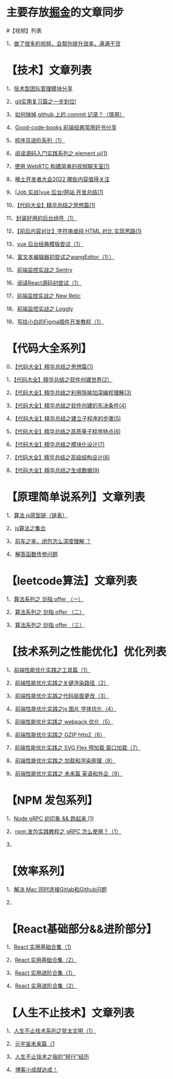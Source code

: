 # 主要存放[掘金](https://juejin.cn/user/1741228277763278)的文章同步

#【视频】列表 
  
  1、[做了很多的视频，会帮你提升效率，满满干货 ](https://juejin.cn/post/6990288531771883551)

# 【技术】文章列表 

  1、[技术型团队管理模块分享](https://juejin.cn/post/7127913238917808136)
  
  2、[git实用复习篇之一步到位!](https://juejin.cn/post/7001378119739244574)
  
  3、[如何抹掉 github 上的 commit 记录？（慎用）](https://juejin.cn/post/7127524101278662693)
  
  4、[Good-code-books 前端经典常用好书分享](https://juejin.cn/post/7127523148689309733)
  
  5、[程序员进阶系列（1）](https://juejin.cn/post/7129697147045281805)
  
  6、[阅读源码入门实践系列之 element ui(1)](https://juejin.cn/post/7130564859908849694)
  
  7、[使用 WebRTC 构建简单的视频聊天室(1)](https://juejin.cn/post/7133472056070373413)
   
  8、[稀土开发者大会2022 哪些内容值得关注](https://juejin.cn/post/7135055404316229668)
  
  9、[[Job 实战]vue 后台/网站 开发总结(1) ](https://juejin.cn/post/7138337689044156453)
  
  10、[【代码大全】精华总结之思想篇(1) ](https://juejin.cn/post/7138340439635656735)
  
  11、[封装好用的后台组件（1）](https://juejin.cn/post/7140154133591359496)
  
  12、[【前后内容对比】字符串或纯 HTML 对比 实现思路(1)](https://juejin.cn/post/7140546923714314253)
  
  13、[vue 后台经典模版尝试（1）](https://juejin.cn/post/7140826767459090446)
  
  14、[富文本编辑器初尝试之wangEditor（1））](https://juejin.cn/post/7141935043915546637)
  
  15、[前端监控实战之 Sentry](https://juejin.cn/post/7142845386065969166)
  
  16、[阅读React源码初尝试（1）](https://juejin.cn/post/7142397447095091213)
  
  17、[前端监控实战之 New Relic](https://juejin.cn/post/7143173089495351310)
  
  18、[前端监控实战之 Loggly](https://juejin.cn/post/7143199141177819172)
  
  19、[写给小白的Figma插件开发教程（1）](https://juejin.cn/post/7152075320584044558)
  


# 【代码大全系列】
  0、[【代码大全】精华总结之思想篇(1)](https://juejin.cn/post/7138340439635656735)
  
  1、[【代码大全】精华总结之软件创建世界(2）](https://juejin.cn/post/7145296528838656013)
  
  2、[【代码大全】精华总结之利用隐喻加深编程理解(3)](https://juejin.cn/post/7145662769809850398)
  
  3、[【代码大全】精华总结之软件创建的先决条件(4)](https://juejin.cn/post/7146123764936212517)
  
  4、[【代码大全】精华总结之建立子程序的步骤(5) ](https://juejin.cn/post/7146397775003910175)
  
  5、[【代码大全】精华总结之高质量子程序特点(6) ](https://juejin.cn/post/7148248449447067684)
  
  6、[【代码大全】精华总结之模块化设计(7) ](https://juejin.cn/post/7153840389315788830)
   
  7、[【代码大全】精华总结之高级结构设计(8) ](https://juejin.cn/post/7154239732971470878)
    
  8、[【代码大全】精华总结之生成数据(9) ](https://juejin.cn/post/7155302794772086814)
  
  
# 【原理简单说系列】文章列表 
  
  1、[算法 js原型链（链表）](https://juejin.cn/post/6914257079477731336)
  
  2、[js算法之集合 ](https://juejin.cn/post/6914639899098529805)
  
  3、[前车之鉴，闭包怎么深度理解 ？](https://juejin.cn/post/6999079023250767880)
  
  4、[解答函数传参问题](https://juejin.cn/post/6945255941843451941)
  
# 【leetcode算法】文章列表 

  1、[算法系列之 剑指 offer （一）](https://juejin.cn/post/7024776970130948109)
  
  2、[算法系列之 剑指 offer （二）](https://juejin.cn/post/7026519566134018079)
  
  3、[算法系列之 剑指 offer （三）](https://juejin.cn/post/7026519872142049294)


# 【技术系列之性能优化】优化列表 

  1、[前端性能优化实践之工具篇（1）](https://juejin.cn/post/7051096066678063112)
  
  2、[前端性能优化实践之关键渲染路径（2）](https://juejin.cn/post/7051096205715046437)
  
  3、[前端性能优化实践之代码层面更改（3）](https://juejin.cn/post/7054813786070810631)
  
  4、[前端性能优化实践之js 图片 字体优化（4）](https://juejin.cn/post/7054813875643875358)
  
  5、[前端性能优化实践之 webpack 优化（5）](https://juejin.cn/post/7075595209446260743)
  
  6、[前端性能优化实践之 GZIP http2（6）](https://juejin.cn/post/7075595337406087181)
  
  7、[前端性能优化实践之 SVG Flex 预加载 窗口加载（7）](https://juejin.cn/post/7075595944347041829)
  
  8、[前端性能优化实践之 加载和渲染原理（8）](https://juejin.cn/post/7075596052660748318)
  
  9、[前端性能优化实践之 未来篇 英语和外企（9）](https://juejin.cn/post/7075596508896165895)
  
  
  # 【NPM 发包系列】
  
  1、[Node gRPC 初印象 && 跑起来 (1)](https://juejin.cn/post/7130135499963891742)
  
  2、[npm 发包实践教程之 gRPC 怎么使用？（1）](https://juejin.cn/post/7130161124325998599)
  
  3、
 
# 【效率系列】

  1、[解决 Mac 同时连接Gitlab和Github问题 ](https://juejin.cn/post/7130500267929239588)
  
  2、
  
# 【React基础部分&&进阶部分】

  1、[React 实用基础合集（1)](https://juejin.cn/post/7029681741354762247)
 
  2、[React 实用基础合集（2）](https://juejin.cn/post/7029682029826424845)
  
  3、[React 实用进阶合集（1）](https://juejin.cn/post/7029682153382215687)
  
  4、[React 实用进阶合集（2）](https://juejin.cn/post/7029682907660845069)

# 【人生不止技术】文章列表 

  1、[人生不止技术系列之犹太文明（1）](https://juejin.cn/post/7128265729240989733)
  
  2、[元宇宙未来篇（1](https://juejin.cn/post/7138609060298883109)
  
  3、[人生不止技术之我的“转行”经历 ](https://juejin.cn/post/7143429195866046477)
  
  4、[博客小成就达成！](https://juejin.cn/post/7147507012689985567)
  
